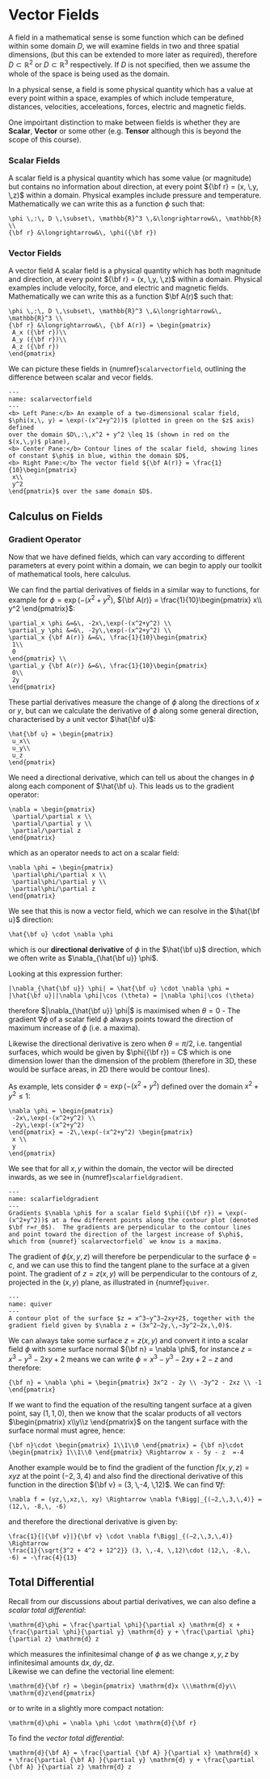 # Vector Fields

A field in a mathematical sense is some function which can be defined within some domain $D$, we will examine fields in two and three spatial dimensions, 
(but this can be extended to more later as required), therefore $D \subset \mathbb{R}^2$ or $D \subset \mathbb{R}^3$ respectively.  If $D$ is not specified, then 
we assume the whole of the space is being used as the domain.

In a physical sense, a field is some physical quantity which has a value at every point within a space, examples of which include temperature, distances, velocities, 
acceleations, forces, electric and magnetic fields.  

One impoirtant distinction to make between fields is whether they are <b>Scalar</b>, <b>Vector</b> or some other (e.g. <b>Tensor</b> although this is beyond 
the scope of this course).

### Scalar Fields
A scalar field is a physical quantity which has some value (or magnitude) but contains no information about direction, at every point ${\bf r} = (x, \,y, \,z)$ 
within a domain. Physical examples include pressure and temperature.  Mathematically we can write this as a function $\phi$ such that:

```{math}
\phi \,:\, D \,\subset\, \mathbb{R}^3 \,&\longrightarrow&\, \mathbb{R} \\
{\bf r} &\longrightarrow&\, \phi({\bf r})
```

### Vector Fields
A vector field A scalar field is a physical quantity which has both magnitude and direction, at every point ${\bf r} = (x, \,y, \,z)$ within a domain.  Physical 
examples include velocity, force, and electric and magnetic fields.  Mathematically we can write this as a function $\bf A(r)$ such that:

```{math}
\phi \,:\, D \,\subset\, \mathbb{R}^3 \,&\longrightarrow&\, \mathbb{R}^3 \\
{\bf r} &\longrightarrow&\, {\bf A(r)} = \begin{pmatrix}
 A_x ({\bf r})\\
 A_y ({\bf r})\\
 A_z ({\bf r}) 
\end{pmatrix}
```

We can picture these fields in {numref}`scalarvectorfield`, outlining the difference between scalar and vecor fields.

```{figure} ../figures/scalarvectorfield.png
---
name: scalarvectorfield
---
<b> Left Pane:</b> An example of a two-dimensional scalar field, $\phi(x,\, y) = \exp(-(x^2+y^2))$ (plotted in green on the $z$ axis) defined 
over the domain $D\,:\,x^2 + y^2 \leq 1$ (shown in red on the $(x,\,y)$ plane),
<b> Center Pane:</b> Contour lines of the scalar field, showing lines of constant $\phi$ in blue, within the domain $D$,
<b> Right Pane:</b> The vector field ${\bf A(r)} = \frac{1}{10}\begin{pmatrix}
 x\\
 y^2
\end{pmatrix}$ over the same domain $D$.
```

## Calculus on Fields

### Gradient Operator
Now that we have defined fields, which can vary according to different parameters at every point within a domain, we can begin to apply 
our toolkit of mathematical tools, here calculus.  

We can find the partial derivatives of fields in a similar way to functions, for example for $\phi = \exp(-(x^2+y^2)$, ${\bf A(r)} = \frac{1}{10}\begin{pmatrix}
 x\\
 y^2
\end{pmatrix}$:
```{math}
\partial_x \phi &=&\, -2x\,\exp(-(x^2+y^2) \\
\partial_y \phi &=&\, -2y\,\exp(-(x^2+y^2) \\
\partial_x {\bf A(r)} &=&\, \frac{1}{10}\begin{pmatrix}
 1\\
 0
\end{pmatrix} \\
\partial_y {\bf A(r)} &=&\, \frac{1}{10}\begin{pmatrix}
 0\\
 2y
\end{pmatrix} 
```

These partial derivatives measure the change of $\phi$ along the directions of $x$ or $y$, but can we calculate the derivative of $\phi$ along some 
general direction, characterised by a unit vector $\hat{\bf u}$:
```{math}
\hat{\bf u} = \begin{pmatrix}
 u_x\\
 u_y\\
 u_z
\end{pmatrix} 
```
We need a directional derivative, which can tell us about the changes in $\phi$ along each component of $\hat{\bf u}.  This leads us to the gradient
operator:
```{math}
\nabla = \begin{pmatrix}
 \partial/\partial x \\
 \partial/\partial y \\
 \partial/\partial z 
\end{pmatrix} 
```
which as an operator needs to act on a scalar field:
```{math}
\nabla \phi = \begin{pmatrix}
 \partial\phi/\partial x \\
 \partial\phi/\partial y \\
 \partial\phi/\partial z 
\end{pmatrix} 
```
We see that this is now a vector field, which we can resolve in the $\hat{\bf u}$ direction:

```{math}
\hat{\bf u} \cdot \nabla \phi
```

which is our <b>directional derivative</b> of $\phi$ in the $\hat{\bf u}$ direction, which we often write as $\nabla_{\hat{\bf u}} \phi$.  

Looking at this expression further:

```{math}
|\nabla_{\hat{\bf u}} \phi| = \hat{\bf u} \cdot \nabla \phi = |\hat{\bf u}||\nabla \phi|\cos (\theta) = |\nabla \phi|\cos (\theta)
```

therefore $|\nabla_{\hat{\bf u}} \phi|$ is maximised when $\theta = 0$ - The gradient $\nabla \phi$ of a scalar field $\phi$ always points toward the 
direction of maximum increase of $\phi$ (i.e. a maxima).  

Likewise the directional derivative is zero when $\theta = \pi/2$, i.e. tangential surfaces, which would be given by $\phi({\bf r}) = C$ which is 
one dimension lower than the dimension of the problem (therefore in 3D, these would be surface areas, in 2D there would be contour lines).

As example, lets consider $\phi = \exp(-(x^2+y^2)$ defined over the domain $x^2 + y^2 \leq 1$:
```{math}
\nabla \phi = \begin{pmatrix}
 -2x\,\exp(-(x^2+y^2) \\
 -2y\,\exp(-(x^2+y^2)
\end{pmatrix} = -2\,\exp(-(x^2+y^2) \begin{pmatrix}
 x \\
 y
\end{pmatrix}
```
We see that for all $x,\, y$ within the domain, the vector will be directed inwards, as we see in {numref}`scalarfieldgradient`.

```{figure} ../figures/scalarfieldgradient.png
---
name: scalarfieldgradient
---
Gradients $\nabla \phi$ for a scalar field $\phi({\bf r}) = \exp(-(x^2+y^2))$ at a few different points along the contour plot (denoted 
$\bf r=r_0$).  The gradients are perpendicular to the contour lines and point toward the direction of the largest increase of $\phi$, 
which from {numref}`scalarvectorfield` we know is a maxima.
```

The gradient of $\phi(x,\,y,\,z)$ will therefore be perpendicular to the surface $\phi=c$, and we can use this to find the tangent plane 
to the surface at a given point.  The gradient of $z = z(x,\,y)$ will be perpendicular to the contours of $z$, projected in the $(x,\,y)$ plane, 
as illustrated in {numref}`quiver`.

```{figure} ../figures/quiver.png
---
name: quiver
---
A contour plot of the surface $z = x^3−y^3−2xy+2$, together with the gradient field given by $\nabla z = (3x^2−2y,\,−3y^2−2x,\,0)$.
```

We can always take some surface $z = z(x,\,y)$ and convert it into a scalar field $\phi$ with some surface normal ${\bf n} = \nabla \phi$, for instance
$z = x^3−y^3−2xy+2$ means we can write $\phi = x^3−y^3−2xy+2 - z$ and therefore:
```{math}
{\bf n} = \nabla \phi = \begin{pmatrix} 3x^2 - 2y \\ -3y^2 - 2xz \\ -1 \end{pmatrix}
```

If we want to find the equation of the resulting tangent surface at a given point, say $(1,\,1,\,0)$, then we know that the scalar products of all vectors 
$\begin{pmatrix} x\\y\\z \end{pmatrix}$ on the tangent surface with the surface normal must agree, hence:
```{math}
{\bf n}\cdot \begin{pmatrix} 1\\1\\0 \end{pmatrix} = {\bf n}\cdot \begin{pmatrix} 1\\1\\0 \end{pmatrix} \Rightarrow x - 5y - z  =-4
```

Another example would be to find the gradient of the function $f(x,\,y,\,z) = xyz$ at the point $(−2,\,3,\,4)$ and also find the directional 
derivative of this function in the direction ${\bf v} = (3, \,-4, \,12)$.   We can find $\nabla f$:

```{math}
\nabla f = (yz,\,xz,\, xy) \Rightarrow \nabla f\Bigg|_{(−2,\,3,\,4)} = (12,\, -8,\, -6)
```
and therefore the directional derivative is given by:
```{math}
\frac{1}{|{\bf v}|}{\bf v} \cdot \nabla f\Bigg|_{(−2,\,3,\,4)} \Rightarrow 
\frac{1}{\sqrt{3^2 + 4^2 + 12^2}} (3, \,-4, \,12)\cdot (12,\, -8,\, -6) = -\frac{4}{13}
```
  
## Total Differential

Recall from our discussions about partial derivatives, we can also define a <em>scalar total differential</em>:
```{math}
\mathrm{d}\phi = \frac{\partial \phi}{\partial x} \mathrm{d} x + \frac{\partial \phi}{\partial y} \mathrm{d} y + \frac{\partial \phi}{\partial z} \mathrm{d} z
```
which measures the infinitesimal change of  $\phi$ as we change $x, \,y,\,z$ by infinitesimal amounts $\mathrm{d}x, \,\mathrm{d}y,\, \mathrm{d}z$.  
Likewise we can define the vectorial line element:
```{math}
\mathrm{d}{\bf r} = \begin{pmatrix} \mathrm{d}x \\\mathrm{d}y\\ \mathrm{d}z\end{pmatrix}
```
or to write in a slightly more compact notation:
```{math}
\mathrm{d}\phi = \nabla \phi \cdot \mathrm{d}{\bf r}
```
To find the <em>vector total differential</em>:
```{math}
\mathrm{d}{\bf A} = \frac{\partial {\bf A} }{\partial x} \mathrm{d} x + \frac{\partial {\bf A} }{\partial y} \mathrm{d} y + \frac{\partial {\bf A} }{\partial z} \mathrm{d} z

```





